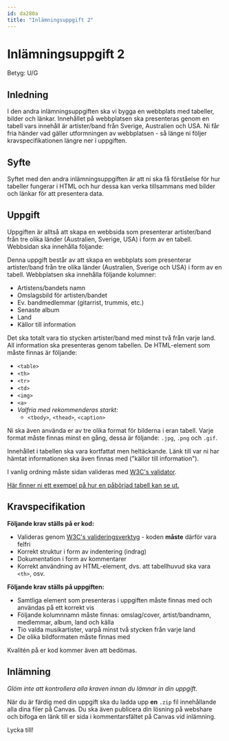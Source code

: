 ```yaml
---
id: da280a
title: "Inlämningsuppgift 2"
---
```


# Inlämningsuppgift 2

Betyg: U/G

## Inledning

I den andra inlämningsuppgiften ska vi bygga en webbplats med tabeller, bilder och länkar. Innehållet på webbplatsen ska presenteras genom en tabell vars innehåll är artister/band från Sverige, Australien och USA. Ni får fria händer vad gäller utformningen av webbplatsen - så länge ni följer kravspecifikationen längre ner i uppgiften.

## Syfte

Syftet med den andra inlämningsuppgiften är att ni ska få förståelse för hur tabeller fungerar i HTML och hur dessa kan verka tillsammans med bilder och länkar för att presentera data.

## Uppgift

Uppgiften är alltså att skapa en webbsida som presenterar artister/band från tre olika länder (Australien, Sverige, USA) i form av en tabell. Webbsidan ska innehålla följande:

Denna uppgift består av att skapa en webbplats som presenterar artister/band från tre olika länder (Australien, Sverige och USA) i form av en tabell. Webbplatsen ska innehålla följande kolumner:

* Artistens/bandets namn
* Omslagsbild för artisten/bandet
* Ev. bandmedlemmar (gitarrist, trummis, etc.)
* Senaste album
* Land
* Källor till information 

Det ska totalt vara tio stycken artister/band med minst två från varje land. All information ska presenteras genom tabellen. De HTML-element som måste finnas är följande:

* `<table>`
* `<th>`
* `<tr>`
* `<td>`
* `<img>`
* `<a>`
* *Valfria med rekommenderas starkt:*
    * `<tbody>`, `<thead>`, `<caption>`

Ni ska även använda er av tre olika format för bilderna i eran tabell. Varje format måste finnas minst en gång, dessa är följande: `.jpg`, `.png` och `.gif`.

Innehållet i tabellen ska vara kortfattat men heltäckande. Länk till var ni har hämtat informationen ska även finnas med ("källor till information").

I vanlig ordning måste sidan valideras med [W3C's validator](http://validator.w3.org).

[Här finner ni ett exempel på hur en påbörjad tabell kan se ut.](../material/assets/da280a_inl2_tabell.png)

## Kravspecifikation

**Följande krav ställs på er kod:**

* Valideras genom [W3C's valideringsverktyg](http://validator.w3.org) - koden **måste** därför vara felfri
* Korrekt struktur i form av indentering (indrag)
* Dokumentation i form av kommentarer
* Korrekt användning av HTML-element, dvs. att tabellhuvud ska vara `<th>`, osv.

**Följande krav ställs på uppgiften:**

* Samtliga element som presenteras i uppgiften måste finnas med och användas på ett korrekt vis
* Följande kolumnnamn måste finnas: omslag/cover, artist/bandnamn, medlemmar, album, land och källa
* Tio valda musikartister, varpå minst två stycken från varje land
* De olika bildformaten måste finnas med

Kvalitén på er kod kommer även att bedömas.

## Inlämning

*Glöm inte att kontrollera alla kraven innan du lämnar in din uppgift.*

När du är färdig med din uppgift ska du ladda upp **en** `.zip` fil innehållande alla dina filer på Canvas. Du ska även publicera din lösning på webshare och bifoga en länk till er sida i kommentarsfältet på Canvas vid inlämning.

Lycka till!
